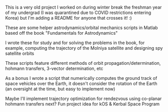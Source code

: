 This is a very old project I worked on during winter break the freshman year of my undergrad (I was quarantined due to COVID restrictions entering Korea) but I'm adding a README for anyone that crosses it! :) 

These are some helper astrodynamics/orbital mechanics scripts in Matlab based off the book "Fundamentals for Astrodynamics"

I wrote these for study and for solving the problems in the book, for example, computing the trajectory of the Molniya satellite and designing spy satellite orbits


These scripts feature different methods of orbit propagation/determination, hohmann transfers, 3-vector determination, etc

As a bonus I wrote a script that numerically computes the ground track of space vehicles over the Earth, it doesn't consider the rotation of the Earth (an oversight at the time, but easy to implement now)

Maybe I'll implement trajectory optimization for rendezvous using co-planar hohmann transfers next? Fun project idea for kOS & Kerbal Space Program

